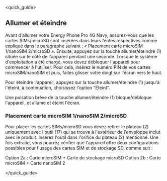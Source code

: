 <quick_guide>
## Allumer et éteindre

Avant d'allumer votre Energy Phone Pro 4G Navy, assurez-vous que les cartes SIMs/microSD sont insérées dans leurs fentes respectives comme expliqué dans le paragraphe suivant : « Placement carte microSIM 1/nanoSIM 2/microSD ». Ensuite, appuyez sur la touche allumer/éteindre (1) située sur le côté de l'appareil pendant une seconde. Lorsque le système d'exploitation a été chargé, vous devez débloquer l'appareil pour commencer à l'utiliser. Pour cela, insérez le numéro PIN de vos cartes microSIM/nanoSIM et puis, faites glisser votre doigt sur l'écran vers le haut.

Pour éteindre l'appareil, appuyez sur la touche allumer/éteindre (1) jusqu'à l'éteint, à continuation, choisissez l'option "Éteint".

Une pulsation brève de la touche allumer/éteindre (1) bloque/débloque l'appareil, et allume et éteint l'écran.

### Placement carte microSIM 1/nanoSIM 2/microSD

Pour placer les cartes SIMs/microSD vous devez retirer le plateau (2) uniquement avec l'outil (17) qui se trouve à l'extérieur de l'enveloppe inclut avec le produit. Insérez l'outil dans l'orifice du plateau (2) mentionné. Une fois extraite, vous pourrez vérifier que l'appareil offre deux configurations possibles pour l'usage des cartes SIM et de stockage SD, comme suit :

Option 2a : Carte microSIM + Carte de stockage microSD
Option 2b : Carte microSIM + Carte nanoSIM 2

</quick_guide>

